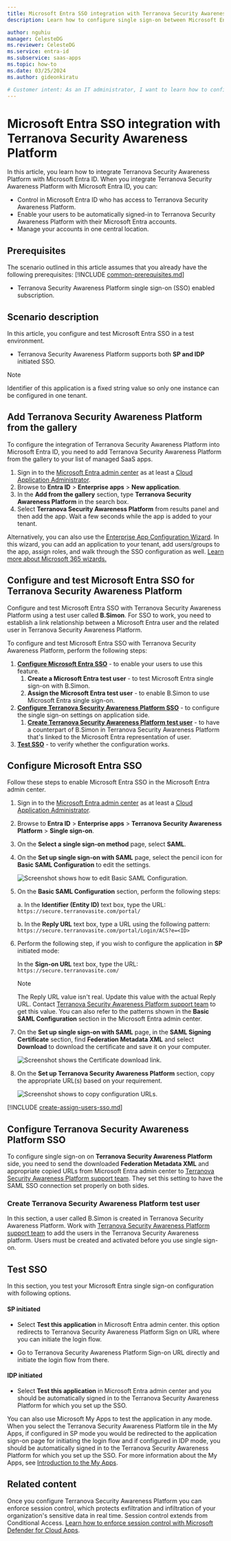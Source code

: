 ```yaml
---
title: Microsoft Entra SSO integration with Terranova Security Awareness Platform
description: Learn how to configure single sign-on between Microsoft Entra ID and Terranova Security Awareness Platform.

author: nguhiu
manager: CelesteDG
ms.reviewer: CelesteDG
ms.service: entra-id
ms.subservice: saas-apps
ms.topic: how-to
ms.date: 03/25/2024
ms.author: gideonkiratu

# Customer intent: As an IT administrator, I want to learn how to configure single sign-on between Microsoft Entra ID and Terranova Security Awareness Platform so that I can control who has access to Terranova Security Awareness Platform, enable automatic sign-in with Microsoft Entra accounts, and manage my accounts in one central location.
---
```


# Microsoft Entra SSO integration with Terranova Security Awareness Platform

In this article,  you learn how to integrate Terranova Security Awareness Platform with Microsoft Entra ID. When you integrate Terranova Security Awareness Platform with Microsoft Entra ID, you can:

* Control in Microsoft Entra ID who has access to Terranova Security Awareness Platform.
* Enable your users to be automatically signed-in to Terranova Security Awareness Platform with their Microsoft Entra accounts.
* Manage your accounts in one central location.

## Prerequisites
The scenario outlined in this article assumes that you already have the following prerequisites:
[!INCLUDE [common-prerequisites.md](~/identity/saas-apps/includes/common-prerequisites.md)]
* Terranova Security Awareness Platform single sign-on (SSO) enabled subscription.

## Scenario description

In this article,  you configure and test Microsoft Entra SSO in a test environment.

* Terranova Security Awareness Platform supports both **SP and IDP** initiated SSO.

> [!NOTE]
> Identifier of this application is a fixed string value so only one instance can be configured in one tenant.

## Add Terranova Security Awareness Platform from the gallery

To configure the integration of Terranova Security Awareness Platform into Microsoft Entra ID, you need to add Terranova Security Awareness Platform from the gallery to your list of managed SaaS apps.

1. Sign in to the [Microsoft Entra admin center](https://entra.microsoft.com) as at least a [Cloud Application Administrator](~/identity/role-based-access-control/permissions-reference.md#cloud-application-administrator).
1. Browse to **Entra ID** > **Enterprise apps** > **New application**.
1. In the **Add from the gallery** section, type **Terranova Security Awareness Platform** in the search box.
1. Select **Terranova Security Awareness Platform** from results panel and then add the app. Wait a few seconds while the app is added to your tenant.

Alternatively, you can also use the [Enterprise App Configuration Wizard](https://portal.office.com/AdminPortal/home?Q=Docs#/azureadappintegration). In this wizard, you can add an application to your tenant, add users/groups to the app, assign roles, and walk through the SSO configuration as well. [Learn more about Microsoft 365 wizards.](/microsoft-365/admin/misc/azure-ad-setup-guides)

## Configure and test Microsoft Entra SSO for Terranova Security Awareness Platform

Configure and test Microsoft Entra SSO with Terranova Security Awareness Platform using a test user called **B.Simon**. For SSO to work, you need to establish a link relationship between a Microsoft Entra user and the related user in Terranova Security Awareness Platform.

To configure and test Microsoft Entra SSO with Terranova Security Awareness Platform, perform the following steps:

1. **[Configure Microsoft Entra SSO](#configure-microsoft-entra-sso)** - to enable your users to use this feature.
    1. **Create a Microsoft Entra test user** - to test Microsoft Entra single sign-on with B.Simon.
    1. **Assign the Microsoft Entra test user** - to enable B.Simon to use Microsoft Entra single sign-on.
1. **[Configure Terranova Security Awareness Platform SSO](#configure-terranova-security-awareness-platform-sso)** - to configure the single sign-on settings on application side.
    1. **[Create Terranova Security Awareness Platform test user](#create-terranova-security-awareness-platform-test-user)** - to have a counterpart of B.Simon in Terranova Security Awareness Platform that's linked to the Microsoft Entra representation of user.
1. **[Test SSO](#test-sso)** - to verify whether the configuration works.

## Configure Microsoft Entra SSO

Follow these steps to enable Microsoft Entra SSO in the Microsoft Entra admin center.

1. Sign in to the [Microsoft Entra admin center](https://entra.microsoft.com) as at least a [Cloud Application Administrator](~/identity/role-based-access-control/permissions-reference.md#cloud-application-administrator).
1. Browse to **Entra ID** > **Enterprise apps** > **Terranova Security Awareness Platform** > **Single sign-on**.
1. On the **Select a single sign-on method** page, select **SAML**.
1. On the **Set up single sign-on with SAML** page, select the pencil icon for **Basic SAML Configuration** to edit the settings.

   ![Screenshot shows how to edit Basic SAML Configuration.](common/edit-urls.png "Basic Configuration")

1. On the **Basic SAML Configuration** section, perform the following steps:

    a. In the **Identifier (Entity ID)** text box, type the URL:
    `https://secure.terranovasite.com/portal/`

    b. In the **Reply URL** text box, type a URL using the following pattern:
    `https://secure.terranovasite.com/portal/Login/ACS?e=<ID>`

1. Perform the following step, if you wish to configure the application in **SP** initiated mode:

	In the **Sign-on URL** text box, type the URL:
    `https://secure.terranovasite.com/`

	> [!NOTE]
    > The Reply URL value isn't real. Update this value with the actual Reply URL. Contact [Terranova Security Awareness Platform support team](mailto:support.terranova@helpsystems.com) to get this value. You can also refer to the patterns shown in the **Basic SAML Configuration** section in the Microsoft Entra admin center.

1. On the **Set up single sign-on with SAML** page, in the **SAML Signing Certificate** section, find **Federation Metadata XML** and select **Download** to download the certificate and save it on your computer.

	![Screenshot shows the Certificate download link.](common/metadataxml.png "Certificate")

1. On the **Set up Terranova Security Awareness Platform** section, copy the appropriate URL(s) based on your requirement.

	![Screenshot shows to copy configuration URLs.](common/copy-configuration-urls.png "Metadata")

<a name='create-a-microsoft-entra-id-test-user'></a>

[!INCLUDE [create-assign-users-sso.md](~/identity/saas-apps/includes/create-assign-users-sso.md)]

## Configure Terranova Security Awareness Platform SSO

To configure single sign-on on **Terranova Security Awareness Platform** side, you need to send the downloaded **Federation Metadata XML** and appropriate copied URLs from Microsoft Entra admin center to [Terranova Security Awareness Platform support team](mailto:support.terranova@helpsystems.com). They set this setting to have the SAML SSO connection set properly on both sides.

### Create Terranova Security Awareness Platform test user

In this section, a user called B.Simon is created in Terranova Security Awareness Platform. Work with [Terranova Security Awareness Platform support team](mailto:support.terranova@helpsystems.com) to add the users in the Terranova Security Awareness platform. Users must be created and activated before you use single sign-on.

## Test SSO

In this section, you test your Microsoft Entra single sign-on configuration with following options.
 
#### SP initiated
 
* Select **Test this application** in Microsoft Entra admin center. this option redirects to Terranova Security Awareness Platform Sign on URL where you can initiate the login flow.  
 
* Go to Terranova Security Awareness Platform Sign-on URL directly and initiate the login flow from there.
 
#### IDP initiated
 
* Select **Test this application** in Microsoft Entra admin center and you should be automatically signed in to the Terranova Security Awareness Platform for which you set up the SSO.
 
You can also use Microsoft My Apps to test the application in any mode. When you select the Terranova Security Awareness Platform tile in the My Apps, if configured in SP mode you would be redirected to the application sign-on page for initiating the login flow and if configured in IDP mode, you should be automatically signed in to the Terranova Security Awareness Platform for which you set up the SSO. For more information about the My Apps, see [Introduction to the My Apps](https://support.microsoft.com/account-billing/sign-in-and-start-apps-from-the-my-apps-portal-2f3b1bae-0e5a-4a86-a33e-876fbd2a4510).

## Related content

Once you configure Terranova Security Awareness Platform you can enforce session control, which protects exfiltration and infiltration of your organization's sensitive data in real time. Session control extends from Conditional Access. [Learn how to enforce session control with Microsoft Defender for Cloud Apps](/cloud-app-security/proxy-deployment-any-app).
